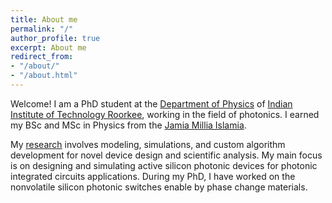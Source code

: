 ```yaml
---
title: About me
permalink: "/"
author_profile: true
excerpt: About me
redirect_from:
- "/about/"
- "/about.html"
---
```


Welcome! I am a PhD student at the [Department of Physics](https://www.iitr.ac.in/) of
[Indian Institute of Technology Roorkee](https://www.iitr.ac.in/), working in the field of photonics. I earned
my BSc and MSc in Physics from the
[Jamia Millia Islamia](https://www.jmi.ac.in/).

My [research](research) involves modeling, simulations, and custom algorithm development for novel device design and scientific analysis. My main focus is on designing and simulating active silicon photonic devices for photonic integrated circuits applications. During my PhD, I have worked on the nonvolatile silicon photonic switches enable by phase change materials.
